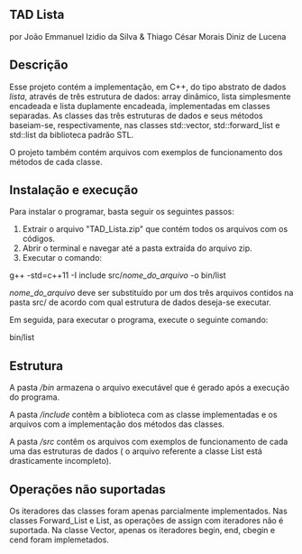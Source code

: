 ## TAD Lista

por João Emmanuel Izidio da Silva & Thiago César Morais Diniz de Lucena

Descrição
--------------------------------------------------------------------------------------

Esse projeto contém a implementação, em C++, do tipo abstrato de dados *lista*, 
através de três estrutura de dados: array dinâmico, lista simplesmente encadeada 
e lista duplamente encadeada, implementadas em classes separadas. As classes das 
três estruturas de dados e seus métodos baseiam-se, respectivamente, nas classes
 std::vector, std::forward_list e std::list da biblioteca padrão STL.
 
O projeto também contém arquivos com exemplos de funcionamento dos métodos de 
cada classe. 


Instalação e execução
--------------------------------------------------------------------------------------

Para instalar o programar, basta seguir os seguintes passos: 

1. Extrair o arquivo "TAD_Lista.zip" que contém todos os arquivos com os códigos.
2. Abrir o terminal e navegar até a pasta extraída do arquivo zip.
3. Executar o comando:

g++ -std=c++11 -I include src/*nome_do_arquivo* -o bin/list

*nome_do_arquivo* deve ser substituído por um dos três arquivos contidos na 
pasta src/ de acordo com qual estrutura de dados deseja-se executar.

Em seguida, para executar o programa, execute o seguinte comando:

bin/list


Estrutura
--------------------------------------------------------------------------------------

A pasta */bin* armazena o arquivo executável que é gerado após a execução do
programa.

A pasta */include* contêm a biblioteca com as classe implementadas e os arquivos
com a implementação dos métodos das classes.

A pasta */src* contêm os arquivos com exemplos de funcionamento de cada uma das 
estruturas de dados ( o arquivo referente a classe List está drasticamente 
incompleto).


Operações não suportadas
--------------------------------------------------------------------------------------

Os iteradores das classes foram apenas parcialmente implementados. Nas classes
Forward_List e List, as operações de assign com iteradores não é suportada. Na 
classe Vector, apenas os iteradores begin, end, cbegin e cend foram implemetados.

